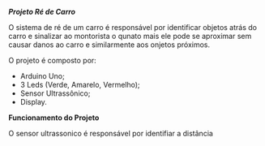 ***Projeto Ré de Carro***

O sistema de ré de um carro é responsável por identificar objetos atrás do carro e sinalizar ao montorista o qunato mais ele pode se aproximar sem causar danos ao carro e similarmente aos onjetos próximos.

O projeto é composto por:
- Arduino Uno;
- 3 Leds (Verde, Amarelo, Vermelho);
- Sensor Ultrassônico;
- Display.

**Funcionamento do Projeto**  

O sensor ultrassonico é responsável por identifiar a distância
